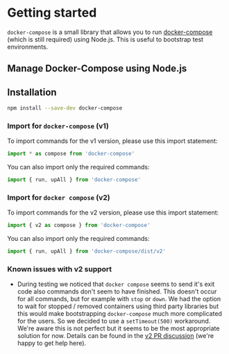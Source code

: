 # Getting started

`docker-compose` is a small library that allows you to run [docker-compose](https://docs.docker.com/compose/) (which is still required) using Node.js. This is useful to bootstrap test environments.

## Manage Docker-Compose using Node.js

## Installation

```bash
npm install --save-dev docker-compose
```

### Import for `docker-compose` (v1)

To import commands for the v1 version, please use this import statement:

```ts
import * as compose from 'docker-compose'
```

You can also import only the required commands:

```ts
import { run, upAll } from 'docker-compose'
```

### Import for `docker compose` (v2)

To import commands for the v2 version, please use this import statement:

```ts
import { v2 as compose } from 'docker-compose'
```

You can also import only the required commands:

```ts
import { run, upAll } from 'docker-compose/dist/v2'
```

### Known issues with v2 support

* During testing we noticed that `docker compose` seems to send it's exit code also commands don't seem to have finished. This doesn't occur for all commands, but for example with `stop` or `down`. We had the option to wait for stopped / removed containers using third party libraries but this would make bootstrapping `docker-compose` much more complicated for the users. So we decided to use a `setTimeout(500)` workaround. We're aware this is not perfect but it seems to be the most appropriate solution for now. Details can be found in the [v2 PR discussion](https://github.com/PDMLab/docker-compose/pull/228#issuecomment-1422895821) (we're happy to get help here).
